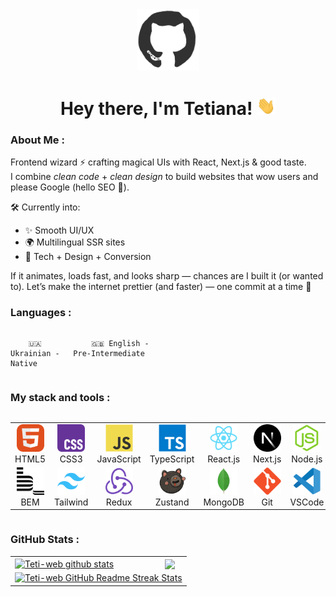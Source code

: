 <div id="header" align="center">

<img src="./assets/github.gif" width="100"/>

<h1>
Hey there, I'm Tetiana!
<img src="./assets/giphy.gif" width="30px" alt="GIF">
</h1>

   </div>
  
### About Me :
Frontend wizard ⚡ crafting magical UIs with React, Next.js & good taste.  
I combine *clean code* + *clean design* to build websites that wow users and please Google (hello SEO 👀).

🛠 Currently into:  
- ✨ Smooth UI/UX  
- 🌍 Multilingual SSR sites  
- 🧪 Tech + Design + Conversion  

If it animates, loads fast, and looks sharp — chances are I built it (or wanted to).
Let’s make the internet prettier (and faster) — one commit at a time 🚀



### Languages :

<div style="display: flex; align-items: flex-start; align: center">
<table  align="center">
  <tr>
    
        🇺🇦 Ukrainian - Native
        
  </tr>

  <tr>
    
        🇬🇧 English - Pre-Intermediate
        
  </tr>
</table>
</div>

### My stack and tools :

<div style="display: flex; align-items: flex-start; align: center">
<table align="center">
  <tr>
     <td align="center"  width="88">
         <img src="./images/01-html5.svg" alt="HTML5" width="44" height="44"/>
      <br>HTML5
    </td>
    <td align="center" width="88">
        <img src="./images/02-css3.svg" alt="CSS3" width="44" height="44"/>
      <br>CSS3
    </td>
<td align="center" width="88">
         <img src="./images/03-javascript.svg" alt="JS" width="44" height="44"/>
      <br>JavaScript
    </td>
    <td align="center" width="88">
        <img src="./images/04-typescript.svg" alt="TS" width="44" height="44"/>
      <br>TypeScript
    </td>
    <td align="center" width="88">
        <img src="./images/06-react.svg" alt="React" width="44" height="44"/>
      <br>React.js
    </td>
    <td align="center" width="88">
        <img src="./images/07-nextjs.svg" alt="Next.js" width="44" height="44"/>
      <br>Next.js
    </td>
    <td align="center" width="88">
      <img src="./images/08-nodejs.svg" alt="Node.js" width="44" height="44"/>
      <br>Node.js
    </td>
      <td align="center" width="88">
        <img src="./images/09-astro.svg" alt="Astro.js" width="44" height="44"/>
      <br>Astro.js
    </td>
     <td align="center" width="88">
        <img src="./images/10-sass.svg" alt="Sass" width="44" height="44"/>
      <br>Sass
    </td>
  </tr>
    <td align="center" width="88"> 
        <img src="./images/11-bem.svg" alt="Bem" width="44" height="44"/>
      <br>BEM
    </td>
    <td align="center"  width="88">
        <img src="./images/12-tailwind.svg" alt="Tailwind" width="44" height="44"/>
      <br>Tailwind
    </td>
    <td align="center" width="88">
        <img src="./images/13-redux.svg" alt="Redux" width="44" height="44"/>
      <br>Redux
    </td>
     <td align="center" width="88">
        <img src="./images/14-zustand.svg" alt="Zustand" width="44" height="44"/>
      <br>Zustand
    </td>
      </td>
      <td align="center" width="88">
        <img src="./images/15-mongodb.svg" alt="MongoDB" width="44" height="44"/>
      <br>MongoDB
     </td>
     <td align="center" width="88">
        <img src="./images/16-git.svg" alt="Git" width="44" height="44"/>
      <br>Git
    </td>
  <td align="center" width="88">
        <img src="./images/17-vscode.svg" alt="Visual Studio Code" width="44" height="44"/>
      <br>VSCode
     </td>
  <td align="center" width="88">
        <img src="./images/18-figma.svg" alt="Figma" width="44" height="44"/>
      <br>Figma
     </td>
</table>
</div>

### GitHub Stats :

<table align="center">
  <tr>
  <td>
  <a href="https://github.com/Teti-web/github-readme-stats"><img align="center" src="https://github-readme-stats.vercel.app/api?username=Teti-web&show_icons=true&include_all_commits=true&theme=buefy&hide_border=true" alt="Teti-web github stats" /></a>
  </td>
  <td>
  <a href="https://github.com/Teti-web/github-readme-stats"><img align="center" src="https://github-readme-stats.vercel.app/api/top-langs/?username=Teti-web&layout=compact&theme=buefy&hide_border=true" /></a>
  </td>
  </tr>
  <tr>
  <td colspan=2 align="center">
  <a href="https://git.io/streak-stats"> <img src="http://github-readme-streak-stats.herokuapp.com?user=Teti-web&hide_border=true&background=f6f8fa&currStreakLabel=000000&date_format=j%20M%5B%20Y%5D" alt="Teti-web GitHub Readme Streak Stats" /> </a>
  </td>
  </tr>
</table>
<br>

<!-- <div align="center">
<a href="coff.ee/rohatetiann" target="_blank"><img src="https://cdn.buymeacoffee.com/buttons/v2/default-blue.png" alt="Buy Me A Coffee" style="height: 40px !important;width: 180px !important;" ></a>
</div> -->